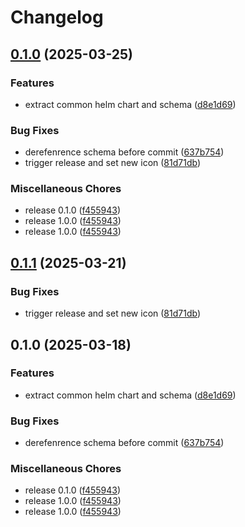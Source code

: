 # Changelog

## [0.1.0](https://github.com/helmless/google-cloudrun-charts/compare/google-cloudrun-common-v0.1.1...google-cloudrun-common-v0.1.0) (2025-03-25)


### Features

* extract common helm chart and schema ([d8e1d69](https://github.com/helmless/google-cloudrun-charts/commit/d8e1d69f6cda8832236b2daba71f0c8439b50a8c))


### Bug Fixes

* derefenrence schema before commit ([637b754](https://github.com/helmless/google-cloudrun-charts/commit/637b7546f2e9356d67f1b0c15b48de0031107bfa))
* trigger release and set new icon ([81d71db](https://github.com/helmless/google-cloudrun-charts/commit/81d71db60bcbf5f405fe8bc6711b38b3f81454f2))


### Miscellaneous Chores

* release 0.1.0 ([f455943](https://github.com/helmless/google-cloudrun-charts/commit/f455943078e9462aa1de9937a575a0f644174866))
* release 1.0.0 ([f455943](https://github.com/helmless/google-cloudrun-charts/commit/f455943078e9462aa1de9937a575a0f644174866))
* release 1.0.0 ([f455943](https://github.com/helmless/google-cloudrun-charts/commit/f455943078e9462aa1de9937a575a0f644174866))

## [0.1.1](https://github.com/helmless/helmless/compare/google-cloudrun-common-v0.1.0...google-cloudrun-common-v0.1.1) (2025-03-21)


### Bug Fixes

* trigger release and set new icon ([81d71db](https://github.com/helmless/helmless/commit/81d71db60bcbf5f405fe8bc6711b38b3f81454f2))

## 0.1.0 (2025-03-18)


### Features

* extract common helm chart and schema ([d8e1d69](https://github.com/helmless/helmless/commit/d8e1d69f6cda8832236b2daba71f0c8439b50a8c))


### Bug Fixes

* derefenrence schema before commit ([637b754](https://github.com/helmless/helmless/commit/637b7546f2e9356d67f1b0c15b48de0031107bfa))


### Miscellaneous Chores

* release 0.1.0 ([f455943](https://github.com/helmless/helmless/commit/f455943078e9462aa1de9937a575a0f644174866))
* release 1.0.0 ([f455943](https://github.com/helmless/helmless/commit/f455943078e9462aa1de9937a575a0f644174866))
* release 1.0.0 ([f455943](https://github.com/helmless/helmless/commit/f455943078e9462aa1de9937a575a0f644174866))
